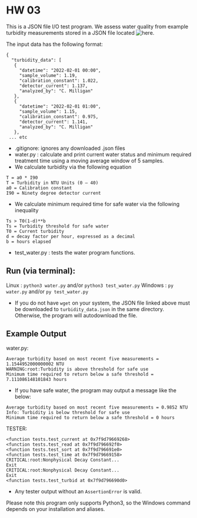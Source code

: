 # HW 03

This is a JSON file I/O test program.
We assess water quality from example turbidity measurements stored in a JSON file located ![here]("https://raw.githubusercontent.com/wjallen/turbidity/main/turbidity_data.json").

The input data has the following format:

```
{
  "turbidity_data": [
   {
     "datetime": "2022-02-01 00:00",
     "sample_volume": 1.19,
     "calibration_constant": 1.022,
     "detector_current": 1.137,
     "analyzed_by": "C. Milligan"
   },
   {
     "datetime": "2022-02-01 01:00",
     "sample_volume": 1.15,
     "calibration_constant": 0.975,
     "detector_current": 1.141,
     "analyzed_by": "C. Milligan"
   },
 ... etc
```

- .gitignore: ignores any downloaded .json files
- water.py	: calculate and print current water status and minimum required treatment time using a moving average window of 5 samples.
 - We calculate turbidity via the following equation  
 ```
 T = a0 * I90
 T = Turbidity in NTU Units (0 – 40)
 a0 = Calibration constant
 I90 = Ninety degree detector current
 ```
 - We calculate minimum required time for safe water via the following inequality
 ```
 Ts > T0(1-d)**b
 Ts = Turbidity threshold for safe water
 T0 = Current turbidity
 d = decay factor per hour, expressed as a decimal
 b = hours elapsed
 ```
- test_water.py	: tests the water program functions.

## Run (via terminal):

Linux	: `python3 water.py` and/or `python3 test_water.py`
Windows	: `py water.py` and/or `py test_water.py`

- If you do not have `wget` on your system, the JSON file linked above must be downloaded to `turbidity_data.json` in the same directory.
Otherwise, the program will autodownload the file.  

## Example Output

water.py:  
```
Average turbidity based on most recent five measurements = 1.1544952000000002 NTU
WARNING:root:Turbidity is above threshold for safe use
Minimum time required to return below a safe threshold = 7.111086148101843 hours
```
- If you have safe water, the program may output a message like the below:  
```
Average turbidity based on most recent five measurements = 0.9852 NTU
Info: Turbidity is below threshold for safe use
Minimum time required to return below a safe threshold = 0 hours
```

TESTER:  
```
<function tests.test_current at 0x7f9d79669268>
<function tests.test_read at 0x7f9d796692f0>
<function tests.test_sort at 0x7f9d796691e0>
<function tests.test_time at 0x7f9d79669158>
CRITICAL:root:Nonphysical Decay Constant...
Exit
CRITICAL:root:Nonphysical Decay Constant...
Exit
<function tests.test_turbid at 0x7f9d796690d0>
```
- Any tester output without an `AssertionError` is valid.

Please note this program only supports Python3, so the Windows command depends on your installation and aliases.